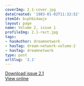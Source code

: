 ```yaml
---
coverImg: 2.1-cover.jpg
dateCreated: '1983-01-02T11:32:52'
itemId: bcphbi4awjx
layout: page
name: Volume 2, issue 1
profileImg: 2.1-rect.jpg
tags:
- hasAuthor: dreamnetwork
- hasTag: dream-network-volume-2
- hasTag: dreamnetwork
type: post
urlSlug: '2.1'
---
```

<a href="../files/pdfs/Volume_2/2.1-Dream-Craft-Volume-2-No-1.pdf" download="">Download issue 2.1</a><br><a href="../files/pdfs/Volume_2/2.1-Dream-Craft-Volume-2-No-1.pdf">View online</a>
